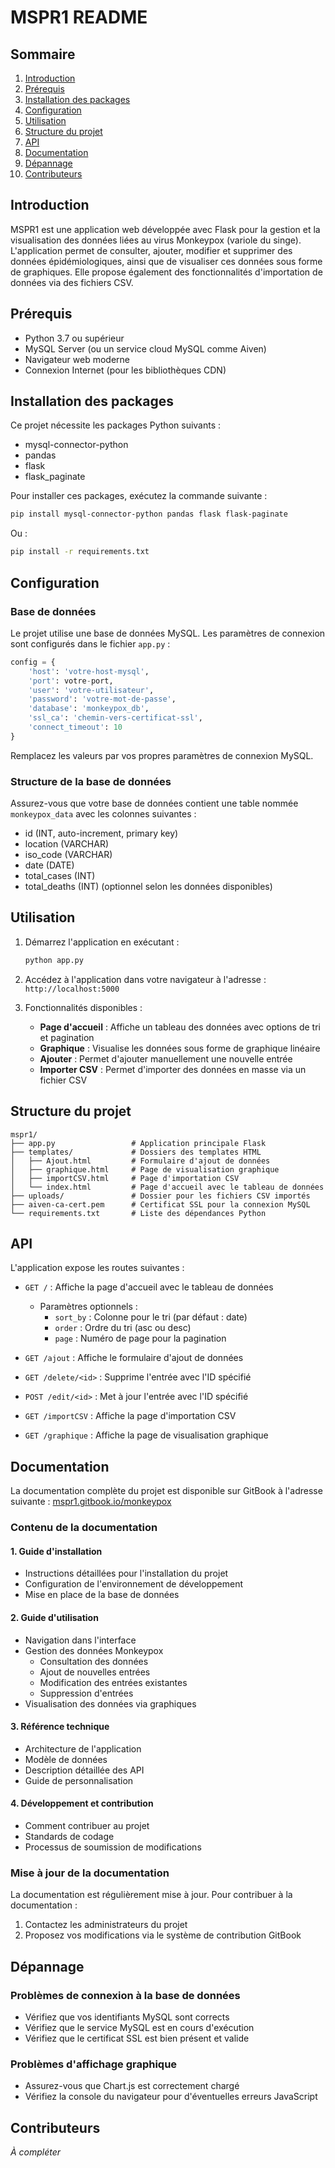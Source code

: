 ﻿# MSPR1 README

## Sommaire
1. [Introduction](#introduction)
2. [Prérequis](#prérequis)
3. [Installation des packages](#installation-des-packages)
4. [Configuration](#configuration)
5. [Utilisation](#utilisation)
6. [Structure du projet](#structure-du-projet)
7. [API](#api)
8. [Documentation](#documentation)
9. [Dépannage](#dépannage)
10. [Contributeurs](#contributeurs)

## Introduction
MSPR1 est une application web développée avec Flask pour la gestion et la visualisation des données liées au virus Monkeypox (variole du singe). L'application permet de consulter, ajouter, modifier et supprimer des données épidémiologiques, ainsi que de visualiser ces données sous forme de graphiques. Elle propose également des fonctionnalités d'importation de données via des fichiers CSV.

## Prérequis
- Python 3.7 ou supérieur
- MySQL Server (ou un service cloud MySQL comme Aiven)
- Navigateur web moderne
- Connexion Internet (pour les bibliothèques CDN)

## Installation des packages

Ce projet nécessite les packages Python suivants :
- mysql-connector-python
- pandas
- flask
- flask_paginate

Pour installer ces packages, exécutez la commande suivante :

```bash
pip install mysql-connector-python pandas flask flask-paginate
```

Ou : 

```bash
pip install -r requirements.txt
```

## Configuration

### Base de données
Le projet utilise une base de données MySQL. Les paramètres de connexion sont configurés dans le fichier `app.py` :

```python
config = {
    'host': 'votre-host-mysql',
    'port': votre-port,
    'user': 'votre-utilisateur',
    'password': 'votre-mot-de-passe',
    'database': 'monkeypox_db',
    'ssl_ca': 'chemin-vers-certificat-ssl',
    'connect_timeout': 10
}
```

Remplacez les valeurs par vos propres paramètres de connexion MySQL.

### Structure de la base de données
Assurez-vous que votre base de données contient une table nommée `monkeypox_data` avec les colonnes suivantes :
- id (INT, auto-increment, primary key)
- location (VARCHAR)
- iso_code (VARCHAR)
- date (DATE)
- total_cases (INT)
- total_deaths (INT) (optionnel selon les données disponibles)

## Utilisation

1. Démarrez l'application en exécutant :
   ```bash
   python app.py
   ```

2. Accédez à l'application dans votre navigateur à l'adresse : `http://localhost:5000`

3. Fonctionnalités disponibles :
   - **Page d'accueil** : Affiche un tableau des données avec options de tri et pagination
   - **Graphique** : Visualise les données sous forme de graphique linéaire
   - **Ajouter** : Permet d'ajouter manuellement une nouvelle entrée
   - **Importer CSV** : Permet d'importer des données en masse via un fichier CSV

## Structure du projet

```
mspr1/
├── app.py                 # Application principale Flask
├── templates/             # Dossiers des templates HTML
│   ├── Ajout.html         # Formulaire d'ajout de données
│   ├── graphique.html     # Page de visualisation graphique
│   ├── importCSV.html     # Page d'importation CSV
│   └── index.html         # Page d'accueil avec le tableau de données
├── uploads/               # Dossier pour les fichiers CSV importés
├── aiven-ca-cert.pem      # Certificat SSL pour la connexion MySQL
└── requirements.txt       # Liste des dépendances Python
```

## API

L'application expose les routes suivantes :

- `GET /` : Affiche la page d'accueil avec le tableau de données
  - Paramètres optionnels :
    - `sort_by` : Colonne pour le tri (par défaut : date)
    - `order` : Ordre du tri (asc ou desc)
    - `page` : Numéro de page pour la pagination

- `GET /ajout` : Affiche le formulaire d'ajout de données
- `GET /delete/<id>` : Supprime l'entrée avec l'ID spécifié
- `POST /edit/<id>` : Met à jour l'entrée avec l'ID spécifié
- `GET /importCSV` : Affiche la page d'importation CSV
- `GET /graphique` : Affiche la page de visualisation graphique

## Documentation

La documentation complète du projet est disponible sur GitBook à l'adresse suivante : [mspr1.gitbook.io/monkeypox](https://mspr1.gitbook.io/monkeypox)

### Contenu de la documentation

#### 1. Guide d'installation
- Instructions détaillées pour l'installation du projet
- Configuration de l'environnement de développement
- Mise en place de la base de données

#### 2. Guide d'utilisation
- Navigation dans l'interface
- Gestion des données Monkeypox
  - Consultation des données
  - Ajout de nouvelles entrées
  - Modification des entrées existantes
  - Suppression d'entrées
- Visualisation des données via graphiques

#### 3. Référence technique
- Architecture de l'application
- Modèle de données
- Description détaillée des API
- Guide de personnalisation

#### 4. Développement et contribution
- Comment contribuer au projet
- Standards de codage
- Processus de soumission de modifications

### Mise à jour de la documentation
La documentation est régulièrement mise à jour. Pour contribuer à la documentation :
1. Contactez les administrateurs du projet
2. Proposez vos modifications via le système de contribution GitBook

## Dépannage

### Problèmes de connexion à la base de données
- Vérifiez que vos identifiants MySQL sont corrects
- Vérifiez que le service MySQL est en cours d'exécution
- Vérifiez que le certificat SSL est bien présent et valide

### Problèmes d'affichage graphique
- Assurez-vous que Chart.js est correctement chargé
- Vérifiez la console du navigateur pour d'éventuelles erreurs JavaScript

## Contributeurs
*À compléter*
